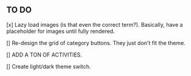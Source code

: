 ## TO DO

[x] Lazy load images (is that even the correct term?). Basically, have a placeholder for images until fully rendered.

[] Re-design the grid of category buttons. They just don't fit the theme.

[] ADD A TON OF ACTIVITIES.

[] Create light/dark theme switch.